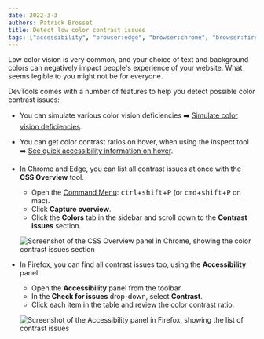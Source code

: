 ```yaml
---
date: 2022-3-3
authors: Patrick Brosset
title: Detect low color contrast issues
tags: ["accessibility", "browser:edge", "browser:chrome", "browser:firefox"]
---
```

Low color vision is very common, and your choice of text and background colors can negatively impact people's experience of your website. What seems legible to you might not be for everyone.

DevTools comes with a number of features to help you detect possible color contrast issues:

* You can simulate various color vision deficiencies ➡️ [Simulate color vision deficiencies](/tips/en/simulate-color-vision-deficiencies/).

* You can get color contrast ratios on hover, when using the inspect tool ➡️ [See quick accessibility information on hover](/tips/en/see-quick-a11y-info-on-hover/).

* In Chrome and Edge, you can list all contrast issues at once with the **CSS Overview** tool.
  * Open the [Command Menu](/tips/en/execute-commands/): <kbd>ctrl</kbd>+<kbd>shift</kbd>+<kbd>P</kbd> (or <kbd>cmd</kbd>+<kbd>shift</kbd>+<kbd>P</kbd> on mac).
  * Click **Capture overview**.
  * Click the **Colors** tab in the sidebar and scroll down to the **Contrast issues** section.

  ![Screenshot of the CSS Overview panel in Chrome, showing the color contrast issues section](/assets/img/detect-low-color-contrast-css-overview.png)

* In Firefox, you can find all contrast issues too, using the **Accessibility** panel.
  * Open the **Accessibility** panel from the toolbar.
  * In the **Check for issues** drop-down, select **Contrast**.
  * Click each item in the table and review the color contrast ratio.

  ![Screenshot of the Accessibility panel in Firefox, showing the list of contrast issues](/assets/img/detect-low-color-contrast-accessibility-panel.png)
